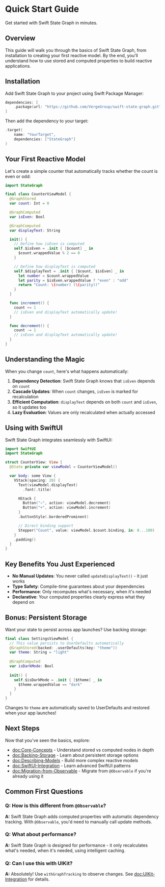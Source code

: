 # Quick Start Guide

Get started with Swift State Graph in minutes.

## Overview

This guide will walk you through the basics of Swift State Graph, from installation to creating your first reactive model. By the end, you'll understand how to use stored and computed properties to build reactive applications.

## Installation

Add Swift State Graph to your project using Swift Package Manager:

```swift
dependencies: [
    .package(url: "https://github.com/VergeGroup/swift-state-graph.git", from: "0.1.0")
]
```

Then add the dependency to your target:

```swift
.target(
    name: "YourTarget",
    dependencies: ["StateGraph"]
)
```

## Your First Reactive Model

Let's create a simple counter that automatically tracks whether the count is even or odd:

```swift
import StateGraph

final class CounterViewModel {
  @GraphStored
  var count: Int = 0

  @GraphComputed
  var isEven: Bool

  @GraphComputed
  var displayText: String

  init() {
    // Define how isEven is computed
    self.$isEven = .init { [$count] _ in
      $count.wrappedValue % 2 == 0
    }

    // Define how displayText is computed
    self.$displayText = .init { [$count, $isEven] _ in
      let number = $count.wrappedValue
      let parity = $isEven.wrappedValue ? "even" : "odd"
      return "Count: \(number) (\(parity))"
    }
  }

  func increment() {
    count += 1
    // isEven and displayText automatically update!
  }

  func decrement() {
    count -= 1
    // isEven and displayText automatically update!
  }
}
```

## Understanding the Magic

When you change `count`, here's what happens automatically:

1. **Dependency Detection**: Swift State Graph knows that `isEven` depends on `count`
2. **Cascade Updates**: When `count` changes, `isEven` is marked for recalculation
3. **Efficient Computation**: `displayText` depends on both `count` and `isEven`, so it updates too
4. **Lazy Evaluation**: Values are only recalculated when actually accessed

## Using with SwiftUI

Swift State Graph integrates seamlessly with SwiftUI:

```swift
import SwiftUI
import StateGraph

struct CounterView: View {
  @State private var viewModel = CounterViewModel()

  var body: some View {
    VStack(spacing: 20) {
      Text(viewModel.displayText)
        .font(.title)

      HStack {
        Button("−", action: viewModel.decrement)
        Button("+", action: viewModel.increment)
      }
      .buttonStyle(.borderedProminent)

      // Direct binding support
      Stepper("Count", value: viewModel.$count.binding, in: 0...100)
    }
    .padding()
  }
}
```

## Key Benefits You Just Experienced

- **No Manual Updates**: You never called `updateDisplayText()` - it just works
- **Type Safety**: Compile-time guarantees about your dependencies  
- **Performance**: Only recomputes what's necessary, when it's needed
- **Declarative**: Your computed properties clearly express what they depend on

## Bonus: Persistent Storage

Want your state to persist across app launches? Use backing storage:

```swift
final class SettingsViewModel {
  // This value persists to UserDefaults automatically
  @GraphStored(backed: .userDefaults(key: "theme"))
  var theme: String = "light"
  
  @GraphComputed
  var isDarkMode: Bool
  
  init() {
    self.$isDarkMode = .init { [$theme] _ in
      $theme.wrappedValue == "dark"
    }
  }
}
```

Changes to `theme` are automatically saved to UserDefaults and restored when your app launches!

## Next Steps

Now that you've seen the basics, explore:

- <doc:Core-Concepts> - Understand stored vs computed nodes in depth
- <doc:Backing-Storage> - Learn about persistent storage options
- <doc:Describing-Models> - Build more complex reactive models
- <doc:SwiftUI-Integration> - Learn advanced SwiftUI patterns
- <doc:Migration-from-Observable> - Migrate from `@Observable` if you're already using it

## Common First Questions

### Q: How is this different from `@Observable`?
**A:** Swift State Graph adds computed properties with automatic dependency tracking. With `@Observable`, you'd need to manually call update methods.

### Q: What about performance?
**A:** Swift State Graph is designed for performance - it only recalculates what's needed, when it's needed, using intelligent caching.

### Q: Can I use this with UIKit?
**A:** Absolutely! Use `withGraphTracking` to observe changes. See <doc:UIKit-Integration> for details. 